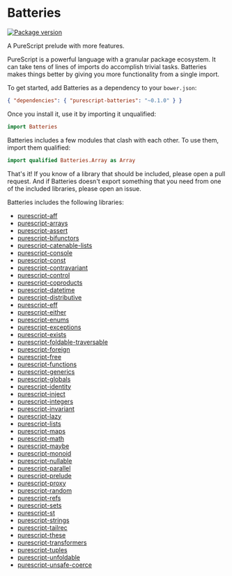 # Batteries

[![Package version](https://img.shields.io/bower/v/purescript-batteries.svg)](https://github.com/tfausak/purescript-batteries/releases)

A PureScript prelude with more features.

PureScript is a powerful language with a granular package ecosystem. It can
take tens of lines of imports do accomplish trivial tasks. Batteries makes
things better by giving you more functionality from a single import.

To get started, add Batteries as a dependency to your `bower.json`:

``` json
{ "dependencies": { "purescript-batteries": "~0.1.0" } }
```

Once you install it, use it by importing it unqualified:

``` purescript
import Batteries
```

Batteries includes a few modules that clash with each other. To use them,
import them qualified:

``` purescript
import qualified Batteries.Array as Array
```

That's it! If you know of a library that should be included, please open a pull
request. And if Batteries doesn't export something that you need from one of
the included libraries, please open an issue.

Batteries includes the following libraries:

- [purescript-aff](https://github.com/slamdata/purescript-aff)
- [purescript-arrays](https://github.com/purescript/purescript-arrays)
- [purescript-assert](https://github.com/purescript/purescript-assert)
- [purescript-bifunctors](https://github.com/purescript/purescript-bifunctors)
- [purescript-catenable-lists](https://github.com/purescript/purescript-catenable-lists)
- [purescript-console](https://github.com/purescript/purescript-console)
- [purescript-const](https://github.com/purescript/purescript-const)
- [purescript-contravariant](https://github.com/purescript/purescript-contravariant)
- [purescript-control](https://github.com/purescript/purescript-control)
- [purescript-coproducts](https://github.com/purescript/purescript-coproducts)
- [purescript-datetime](https://github.com/purescript/purescript-datetime)
- [purescript-distributive](https://github.com/purescript/purescript-distributive)
- [purescript-eff](https://github.com/purescript/purescript-eff)
- [purescript-either](https://github.com/purescript/purescript-either)
- [purescript-enums](https://github.com/purescript/purescript-enums)
- [purescript-exceptions](https://github.com/purescript/purescript-exceptions)
- [purescript-exists](https://github.com/purescript/purescript-exists)
- [purescript-foldable-traversable](https://github.com/purescript/purescript-foldable-traversable)
- [purescript-foreign](https://github.com/purescript/purescript-foreign)
- [purescript-free](https://github.com/purescript/purescript-free)
- [purescript-functions](https://github.com/purescript/purescript-functions)
- [purescript-generics](https://github.com/purescript/purescript-generics)
- [purescript-globals](https://github.com/purescript/purescript-globals)
- [purescript-identity](https://github.com/purescript/purescript-identity)
- [purescript-inject](https://github.com/purescript/purescript-inject)
- [purescript-integers](https://github.com/purescript/purescript-integers)
- [purescript-invariant](https://github.com/purescript/purescript-invariant)
- [purescript-lazy](https://github.com/purescript/purescript-lazy)
- [purescript-lists](https://github.com/purescript/purescript-lists)
- [purescript-maps](https://github.com/purescript/purescript-maps)
- [purescript-math](https://github.com/purescript/purescript-math)
- [purescript-maybe](https://github.com/purescript/purescript-maybe)
- [purescript-monoid](https://github.com/purescript/purescript-monoid)
- [purescript-nullable](https://github.com/paf31/purescript-nullable)
- [purescript-parallel](https://github.com/purescript/purescript-parallel)
- [purescript-prelude](https://github.com/purescript/purescript-prelude)
- [purescript-proxy](https://github.com/purescript/purescript-proxy)
- [purescript-random](https://github.com/purescript/purescript-random)
- [purescript-refs](https://github.com/purescript/purescript-refs)
- [purescript-sets](https://github.com/purescript/purescript-sets)
- [purescript-st](https://github.com/purescript/purescript-st)
- [purescript-strings](https://github.com/purescript/purescript-strings)
- [purescript-tailrec](https://github.com/purescript/purescript-tailrec)
- [purescript-these](https://github.com/purescript/purescript-these)
- [purescript-transformers](https://github.com/purescript/purescript-transformers)
- [purescript-tuples](https://github.com/purescript/purescript-tuples)
- [purescript-unfoldable](https://github.com/purescript/purescript-unfoldable)
- [purescript-unsafe-coerce](https://github.com/purescript-contrib/purescript-unsafe-coerce)
